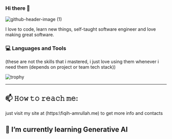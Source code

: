 ### Hi there 👋
![github-header-image (1)](https://github.com/fiqihamrullah/fiqihamrullah/assets/68839112/1c54e8be-17cb-41f9-a9b7-af8667f5dcbd)

I love to code, learn new things, self-taught software engineer and love making great software.

### 💻 Languages and Tools
(these are not the skills that i mastered, i just love using them whenever i need them (depends on project or team tech stack))

![trophy](https://skillicons.dev/icons?i=java,cs,php,py,kotlin,nodejs,js,cpp,python,laravel,spring,dotnet,opencv,unity,matlab,androidstudio,visualstudio,vscode,idea,eclipse,postman,html,bootstrap,jquery,maven,gradle,mysql,postgres,redis,git&perline=13)
<hr>  

## 📫 𝙷𝚘𝚠 𝚝𝚘 𝚛𝚎𝚊𝚌𝚑 𝚖𝚎:
just visit my site at  (https:\\fiqih-amrullah.me) to get more info and contacts

## 🌱 I’m currently learning Generative AI

<!--
**fiqihamrullah/fiqihamrullah** is a ✨ _special_ ✨ repository because its `README.md` (this file) appears on your GitHub profile.

Here are some ideas to get you started:

- 🔭 I’m currently working on ...

- 👯 I’m looking to collaborate on ...
- 🤔 I’m looking for help with ...
- 💬 Ask me about ...
 ...
- 😄 Pronouns: ...
- ⚡ Fun fact: ...
-->
